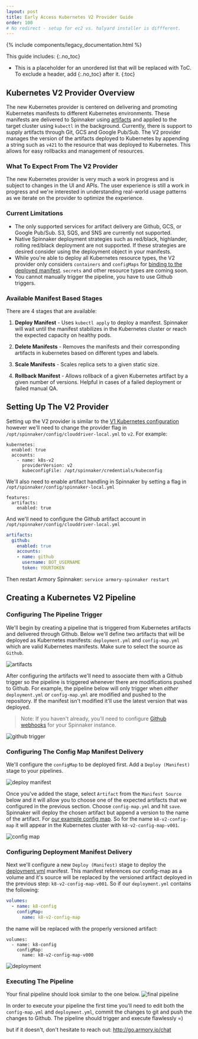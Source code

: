 ```yaml
---
layout: post
title: Early Access Kubernetes V2 Provider Guide
order: 100
# No redirect - setup for ec2 vs. halyard installer is diffferent.
---
```

{% include components/legacy_documentation.html %}

This guide includes:
{:.no_toc}
* This is a placeholder for an unordered list that will be replaced with ToC. To exclude a header, add {:.no_toc} after it.
{:toc}


## Kubernetes V2 Provider Overview
The new Kubernetes provider is centered on delivering and promoting Kubernetes manifests to different Kubernetes environments. These manifests are delivered to Spinnaker using [artifacts](https://www.spinnaker.io/reference/artifacts/in-kubernetes-v2/#kubernetes-objects-as-artifacts) and applied to the target cluster using `kubectl` in the background. Currently, there is support to supply artifacts through Git, GCS and Google Pub/Sub.  The V2 provider manages the version of the artifacts deployed to Kubernetes by appending a string such as `v421` to the resource that was deployed to Kubernetes.  This allows for easy rollbacks and management of resources.

### What To Expect From The V2 Provider
The new Kubernetes provider is very much a work in progress and is subject to changes in the UI and APIs. The user experience is still a work in progress and we're interested in understanding real-world usage patterns as we iterate on the provider to optimize the experience.  

### Current Limitations
-  The only supported services for artifact delivery are Github, GCS, or Google Pub/Sub. S3, SQS, and SNS are currently not supported.
- Native Spinnaker deployment strategies such as red/black, highlander, rolling red/black deployment are not supported. If these strategies are desired consider using the deployment object in your manifests.
- While you're able to deploy all Kubernetes resource types, the V2 provider only considers `containers` and `configMaps` for [binding to the deployed manifest](https://www.spinnaker.io/reference/artifacts/in-kubernetes-v2/#kubernetes-objects-as-artifacts). `secrets` and other resource types are coming soon.    
- You cannot manually trigger the pipeline, you have to use Github triggers.

### Available Manifest Based Stages

There are 4 stages that are available:

1. **Deploy Manifest** -  Uses `kubectl apply` to deploy a manifest.  Spinnaker will wait until the manifest stabilizes in the Kubernetes cluster or reach the expected capacity on healthy pods.

2. **Delete Manifests** - Removes the manifests and their corresponding artifacts in kubernetes based on different types and labels.  

3. **Scale Manifests** - Scales replica sets to a given static size.

4. **Rollback Manifest** - Allows rollback of a given Kubernetes artifact by a given number of versions.  Helpful in cases of a failed deployment or failed manual QA.

## Setting Up The V2 Provider

Setting up the V2 provider is similar to the [V1 Kubernetes configuration](http://docs.armory.io/admin-guides/configure_kubernetes/#configure-clouddriver-to-use-the-kubectl-config-file) however we'll need to change the provider flag in `/opt/spinnaker/config/clouddriver-local.yml` to `v2`.  For example:

```
kubernetes:
  enabled: true
  accounts:
    - name: k8s-v2
      providerVersion: v2
      kubeconfigFile: /opt/spinnaker/credentials/kubeconfig
```

We'll also need to enable artifact handling in Spinnaker by setting a flag in `/opt/spinnaker/config/spinnaker-local.yml`

```
features:
  artifacts:
    enabled: true
```

And we'll need to configure the Github artifact account in `/opt/spinnaker/config/clouddriver-local.yml`

```yaml
artifacts:
  github:
    enabled: true
    accounts:
    - name: github
      username: BOT_USERNAME
      token: YOURTOKEN
```      

Then restart Armory Spinnaker: `service armory-spinnaker restart`

## Creating a Kubernetes V2 Pipeline

### Configuring The Pipeline Trigger
We'll begin by creating a pipeline that is triggered from Kubernetes artifacts and delivered through Github.  Below we'll define two artifacts that will be deployed as Kubernetes manifests: `deployment.yml` and `config-map.yml` which are valid Kubernetes manifests.  Make sure to select the source as `Github`.

![artifacts](/images/page.png)

After configuring the artifacts we'll need to associate them with a Github trigger so the pipeline is triggered whenever there are modifications pushed to Github.  For example, the pipeline below will only trigger when _either_ `deployment.yml` _or_ `config-map.yml` are modified and pushed to the repository.  If the manifest isn't modified it'll use the latest version that was deployed.

> Note: If you haven't already, you'll need to configure [Github webhooks](https://www.spinnaker.io/setup/features/notifications/#github) for your Spinnaker instance.

![github trigger](/images/trigger.png)


### Configuring The Config Map Manifest Delivery

We'll configure the `configMap` to be deployed first. Add a `Deploy (Manifest)` stage to your pipelines.

![deploy manifest](/images/deploy_manifest.png)


Once you've added the stage, select `Artifact` from the `Manifest Source` below and it will allow you to choose one of the expected artifacts that we configured in the previous section.  Choose `config-map.yml` and hit `save`. Spinnaker will deploy the chosen artifact but append a version to the name of the artifact. For [our example config map](https://github.com/Armory/spinnaker-k8s-v2-example/blob/master/config-map.yml). So for the name `k8-v2-config-map` it will appear in the Kubernetes cluster with `k8-v2-config-map-v001`.

![config map](/images/config-map.png)

### Configuring Deployment Manifest Delivery

Next we'll configure a new `Deploy (Manifest)` stage to deploy the [deployment.yml](https://github.com/Armory/spinnaker-k8s-v2-example/blob/master/deployment.yml) manifest.  This manifest references our config-map as a volume and it's source will be replaced by the versioned artifact deployed in the previous step: `k8-v2-config-map-v001`.  So if our `deployment.yml` contains the following:

```yaml
volumes:
  - name: k8-config
    configMap:
      name: k8-v2-config-map
```

the name will be replaced with the properly versioned artifact:
```
volumes:
  - name: k8-config
    configMap:
      name: k8-v2-config-map-v000
```

![deployment](/images/Image-2018-01-26-at-5.36.53-PM.png)

### Executing The Pipeline

Your final pipeline should look similar to the one below.
![final pipeline](/images/pipeline.png)

In order to execute your pipeline the first time you'll need to edit both the `config-map.yml` and `deployment.yml`, commit the changes to git and push the changes to Github. The pipeline should trigger and execute flawlessly =)

but if it doesn't, don't hesitate to reach out: http://go.armory.io/chat
